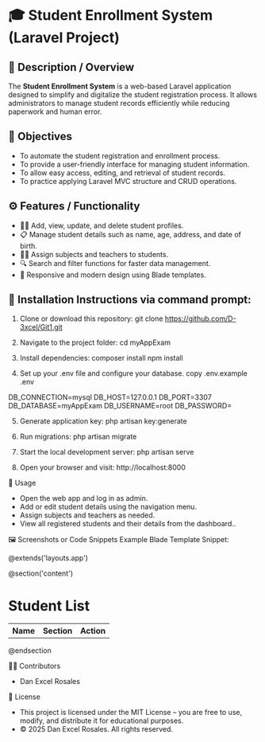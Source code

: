 # 🎓 Student Enrollment System (Laravel Project)
## 📝 Description / Overview
The **Student Enrollment System** is a web-based Laravel application designed to simplify and digitalize the student registration process. It allows administrators to manage student records efficiently while reducing paperwork and human error.

## 🎯 Objectives
- To automate the student registration and enrollment process.  
- To provide a user-friendly interface for managing student information.  
- To allow easy access, editing, and retrieval of student records.  
- To practice applying Laravel MVC structure and CRUD operations.  

## ⚙️ Features / Functionality
- 🧑‍🎓 Add, view, update, and delete student profiles.  
- 📋 Manage student details such as name, age, address, and date of birth.  
- 🧑‍🏫 Assign subjects and teachers to students.  
- 🔍 Search and filter functions for faster data management.  
- 📱 Responsive and modern design using Blade templates.  

## 💽 Installation Instructions via command prompt:
1. Clone or download this repository:
    git clone https://github.com/D-3xcel/Git1.git

2. Navigate to the project folder:
    cd myAppExam

3. Install dependencies:
    composer install
    npm install

4. Set up your .env file and configure your database.
copy .env.example .env
<!--Then open .env and update your database details:-->

<!--Copy code-->
DB_CONNECTION=mysql 
DB_HOST=127.0.0.1 
DB_PORT=3307 
DB_DATABASE=myAppExam 
DB_USERNAME=root 
DB_PASSWORD= 

5. Generate application key:
    php artisan key:generate

6. Run migrations:
    php artisan migrate

7. Start the local development server:
    php artisan serve

8. Open your browser and visit:
    http://localhost:8000

<!-- Note: This project uses MySQL on port 3307, as configured in the .env file-->

🚀 Usage
- Open the web app and log in as admin.
- Add or edit student details using the navigation menu.
- Assign subjects and teachers as needed.
- View all registered students and their details from the dashboard..

🖼️ Screenshots or Code Snippets
Example Blade Template Snippet:
<!-- Example Blade template -->
@extends('layouts.app')

@section('content')
<h1>Student List</h1>
<table>
  <tr><th>Name</th><th>Section</th><th>Action</th></tr>
  <!-- Student data rows go here -->
</table>
@endsection

👨‍💻 Contributors
- Dan Excel Rosales

📜 License
- This project is licensed under the MIT License – you are free to use, modify, and distribute it for educational purposes.
- © 2025 Dan Excel Rosales. All rights reserved.
